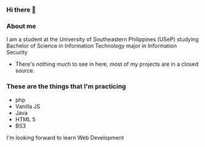 ### Hi there 👋

### About me

I am a student at the University of Southeastern Philippines (USeP) studying Bachelor of Science in Information Technology major in Information Security
- There's nothing much to see in here, most of my projects are in a closed source.

### These are the things that I'm practicing
- php
- Vanilla JS
- Java
- HTML 5
- BS3

I'm looking forward to learn Web Development
